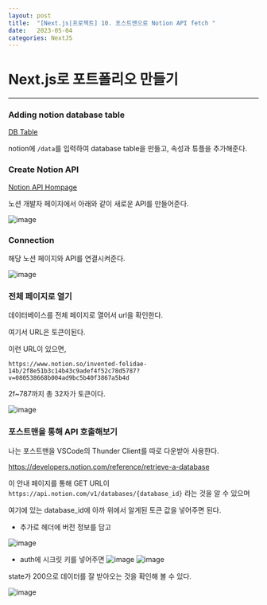 ```yaml
---
layout: post
title:  "[Next.js|프로젝트] 10. 포스트맨으로 Notion API fetch "
date:   2023-05-04
categories: NextJS
---
```


# Next.js로 포트폴리오 만들기

--- 

### Adding notion database table 

[DB Table](https://invented-felidae-14b.notion.site/2f8e51b3c14b43c9adef4f52c78d5787?v=080538668b004ad9bc5b40f3867a5b4d)

notion에 `/data`를 입력하여 database table을 만들고, 속성과 튜플을 추가해준다.

### Create Notion API

[Notion API Hompage](https://developers.notion.com/)

노션 개발자 페이지에서 아래와 같이 새로운 API를 만들어준다.

![image](https://user-images.githubusercontent.com/88815795/235842935-67266394-00c3-42f9-9e62-d979e1c8ccb3.png)

### Connection

해당 노션 페이지와 API를 연결시켜준다.

![image](https://user-images.githubusercontent.com/88815795/235843086-6aa026c0-40d5-4baa-90d2-a2268b110d3c.png)

### 전체 페이지로 열기

데이터베이스를 전체 페이지로 열어서 url을 확인한다.

여기서 URL은 토큰이된다.

이런 URL이 있으면, 

`https://www.notion.so/invented-felidae-14b/2f8e51b3c14b43c9adef4f52c78d5787?v=080538668b004ad9bc5b40f3867a5b4d`

2f~787까지 총 32자가 토큰이다.

![image](https://user-images.githubusercontent.com/88815795/235843191-8671f06c-c4d0-4308-9ec7-64c1aebc765e.png)

### 포스트맨을 통해 API 호출해보기

나는 포스트맨을 VSCode의 Thunder Client를 따로 다운받아 사용한다.

https://developers.notion.com/reference/retrieve-a-database

이 안내 페이지를 통해 GET URL이 `
https://api.notion.com/v1/databases/{database_id}` 라는 것을 알 수 있으며

여기에 있는 database_id에 아까 위에서 알게된 토큰 값을 넣어주면 된다.

* 추가로 헤더에 버전 정보를 담고

![image](https://user-images.githubusercontent.com/88815795/235843948-aded1b69-0a02-4b14-9ceb-57e7f30452bc.png)

* auth에 시크릿 키를 넣어주면 
![image](https://user-images.githubusercontent.com/88815795/235843975-53efdb98-a862-489f-bf0e-6592f8277649.png)
![image](https://user-images.githubusercontent.com/88815795/235843706-33528748-b0df-4709-b8c6-594a1d8712e4.png)


state가 200으로 데이터를 잘 받아오는 것을 확인해 볼 수 있다.

![image](https://user-images.githubusercontent.com/88815795/235844090-3305ea1b-f8c5-4d68-b255-e6463f65d90a.png)

